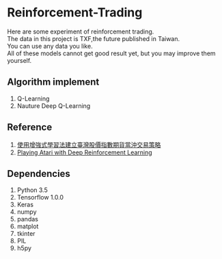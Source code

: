 # Reinforcement-Trading

Here are some experiment of reinforcement trading. <br /> 
The data in this project is TXF,the future published in Taiwan. <br /> 
You can use any data you like. <br /> 
All of these models cannot get good result yet, but you may improve them yourself. <br /> 

## Algorithm implement
1. Q-Learning
2. Nauture Deep Q-Learning

## Reference
1. [使用增強式學習法建立臺灣股價指數期貨當沖交易策略](https://www.csie.ntu.edu.tw/~lyuu/theses/thesis_r96922117.pdf)
2. [Playing Atari with Deep Reinforcement Learning](https://arxiv.org/pdf/1312.5602.pdf)

## Dependencies
1. Python 3.5
2. Tensorflow 1.0.0
3. Keras
4. numpy
5. pandas
6. matplot
7. tkinter
8. PIL
9. h5py



